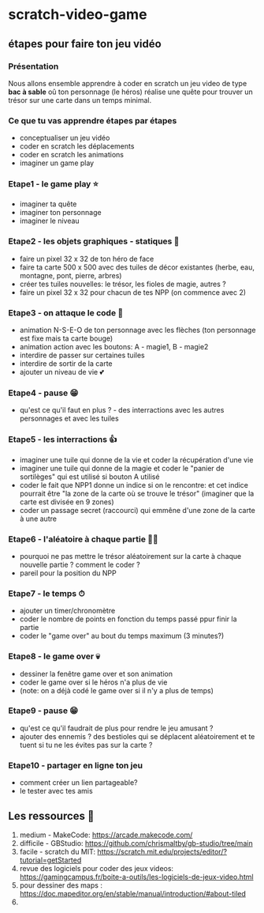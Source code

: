 # scratch-video-game
## étapes pour faire ton jeu vidéo 
### Présentation  
Nous allons ensemble apprendre à coder en scratch un jeu video de type **bac à sable** oû ton personnage (le héros) réalise une quête pour trouver un trésor sur une carte dans un temps minimal.

### Ce que tu vas apprendre étapes par étapes  
- conceptualiser un jeu vidéo  
- coder en scratch les déplacements   
- coder en scratch les animations   
- imaginer un game play    
 
### Etape1 - le game play ⭐  
- imaginer ta quête
- imaginer ton personnage
- imaginer le niveau

### Etape2 - les objets graphiques - statiques 🤴  
- faire un pixel 32 x 32 de ton héro de face
- faire ta carte 500 x 500 avec des tuiles de décor existantes (herbe, eau, montagne, pont, pierre, arbres)
- créer tes tuiles nouvelles: le trésor, les fioles de magie, autres ?
- faire un pixel 32 x 32 pour chacun de tes NPP (on commence avec 2)

### Etape3 - on attaque le code 🍗  
- animation N-S-E-O de ton personnage avec les flèches (ton personnage est fixe mais ta carte bouge)  
- animation action avec les boutons: A - magie1, B - magie2
- interdire de passer sur certaines tuiles
- interdire de sortir de la carte  
- ajouter un niveau de vie 💕

### Etape4 - pause 😁
- qu'est ce qu'il faut en plus ? - des interractions avec les autres personnages et avec les tuiles

### Etape5 - les interractions 👍  
- imaginer une tuile qui donne de la vie et coder la récupération d'une vie
- imaginer une tuile qui donne de la magie et coder le "panier de sortilèges" qui est utilisé si bouton A utilisé
- coder le fait que NPP1 donne un indice si on le rencontre: et cet indice pourrait être "la zone de la carte où se trouve le trésor" (imaginer que la carte est divisée en 9 zones)  
- coder un passage secret (raccourci) qui emmêne d'une zone de la carte à une autre  

### Etape6 - l'aléatoire à chaque partie 🎲🎲  
- pourquoi ne pas mettre le trésor aléatoirement sur la carte à chaque nouvelle partie ? comment le coder ?
- pareil pour la position du NPP

### Etape7 - le temps ⏱  
- ajouter un timer/chronomètre
- coder le nombre de points en fonction du temps passé ppur finir la partie  
- coder le "game over" au bout du temps maximum (3 minutes?)  

### Etape8 - le game over 💀  
- dessiner la fenêtre game over et son animation
- coder le game over si le héros n'a plus de vie  
- (note: on a déjà codé le game over si il n'y a plus de temps)

### Etape9 - pause 😁  
- qu'est ce qu'il faudrait de plus pour rendre le jeu amusant ?
- ajouter des ennemis ? des bestioles qui se déplacent aléatoirement et te tuent si tu ne les évites pas sur la carte ?  

### Etape10 - partager en ligne ton jeu  
- comment créer un lien partageable?  
- le tester avec tes amis  

## Les ressources 🚀  
1. medium - MakeCode: https://arcade.makecode.com/  
2. difficile - GBStudio: https://github.com/chrismaltby/gb-studio/tree/main
3. facile - scratch du MIT: https://scratch.mit.edu/projects/editor/?tutorial=getStarted
4. revue des logiciels pour coder des jeux videos: https://gamingcampus.fr/boite-a-outils/les-logiciels-de-jeux-video.html
5. pour dessiner des maps : https://doc.mapeditor.org/en/stable/manual/introduction/#about-tiled
6. 
